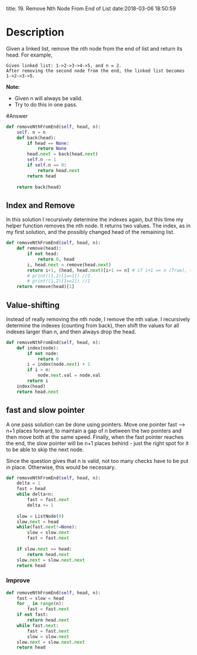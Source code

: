 title: 19. Remove Nth Node From End of List
date:2018-03-06 18:50:59

# Description
Given a linked list, remove the nth node from the end of list and return its head.
For example,
```
Given linked list: 1->2->3->4->5, and n = 2.
After removing the second node from the end, the linked list becomes 1->2->3->5.
```
**Note:**
- Given n will always be valid.
- Try to do this in one pass.

#Answer
```python
def removeNthFromEnd(self, head, n):
    self. n = n
    def back(head):
        if head == None:
            return None
        head.next = back(head.next)
        self.n -= 1
        if self.n == 0:
            return head.next
        return head
    
    return back(head)
```
## Index and Remove
In this solution I recursively determine the indexes again, but this time my helper function removes the nth node. It returns two values. The index, as in my first solution, and the possibly changed head of the remaining list.
```python
def removeNthFromEnd(self, head, n):
    def remove(head):
        if not head:
            return 0, head
        i, head.next = remove(head.next)
        return i+1, (head, head.next)[i+1 == n] # if i+1 == n (True), then return head.next
        # print((1,2)[1==1]) //2
        # print((1,2)[1==2]) //1
    return remove(head)[1]
```

## Value-shifting
Instead of really removing the nth node, I remove the nth value. I recursively determine the indexes (counting from back), then shift the values for all indexes larger than n, and then always drop the head.
```python
def removeNthFromEnd(self, head, n):
    def index(node):
        if not node:
            return 0
        i = index(node.next) + 1
        if i > n:
            node.next.val = node.val
        return i
    index(head)
    return head.next
```

## fast and slow pointer
A one pass solution can be done using pointers. Move one pointer fast --> n+1 places forward, to maintain a gap of n between the two pointers and then move both at the same speed. Finally, when the fast pointer reaches the end, the slow pointer will be n+1 places behind - just the right spot for it to be able to skip the next node.

Since the question gives that n is valid, not too many checks have to be put in place. Otherwise, this would be necessary.
```python
def removeNthFromEnd(self, head, n):
    delta = 1
    fast = head
    while delta<n:
        fast = fast.next
        delta += 1
        
    slow = ListNode(0)
    slow.next = head
    while(fast.next!=None):
        slow = slow.next
        fast = fast.next
    
    if slow.next == head:
        return head.next
    slow.next = slow.next.next
    return head
```
### Improve
```python
def removeNthFromEnd(self, head, n):
    fast = slow = head
    for _ in range(n):
        fast = fast.next
    if not fast:    
        return head.next
    while fast.next:
        fast = fast.next
        slow = slow.next
    slow.next = slow.next.next
    return head
```